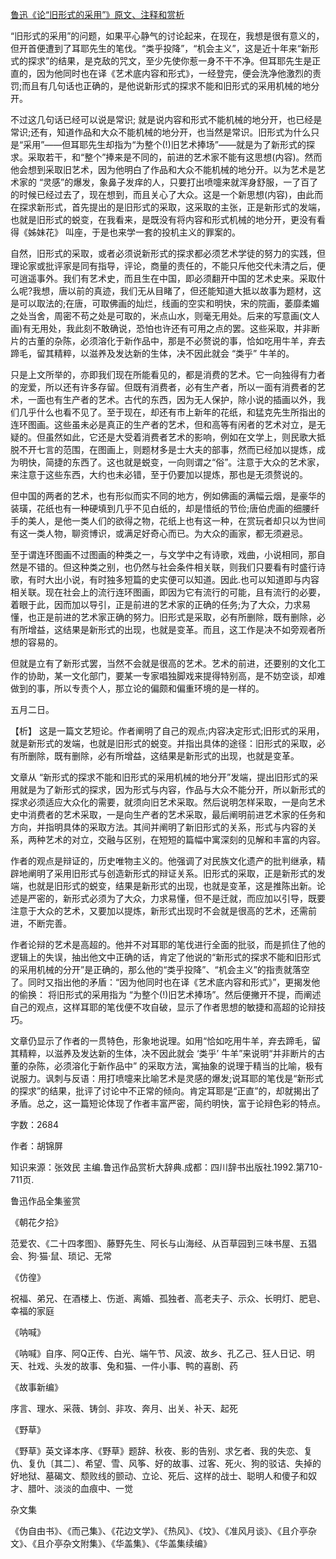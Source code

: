 [鲁迅《论“旧形式的采用”》原文、注释和赏析](https://www.vrrw.net/wx/9755.html)

“旧形式的采用”的问题，如果平心静气的讨论起来，在现在，我想是很有意义的，但开首便遭到了耳耶先生的笔伐。“类乎投降”，“机会主义”，这是近十年来“新形式的探求”的结果，是克敌的咒文，至少先使你惹一身不干不净。但耳耶先生是正直的，因为他同时也在译《艺术底内容和形式》，一经登完，便会洗净他激烈的责罚;而且有几句话也正确的，是他说新形式的探求不能和旧形式的采用机械的地分开。

不过这几句话已经可以说是常识; 就是说内容和形式不能机械的地分开，也已经是常识;还有，知道作品和大众不能机械的地分开，也当然是常识。旧形式为什么只是“采用”——但耳耶先生却指为“为整个(!)旧艺术捧场”——就是为了新形式的探求。采取若干，和“整个”捧来是不同的，前进的艺术家不能有这思想(内容)。然而他会想到采取旧艺术，因为他明白了作品和大众不能机械的地分开。以为艺术是艺术家的 “灵感”的爆发，象鼻子发痒的人，只要打出喷嚏来就浑身舒服，一了百了的时候已经过去了，现在想到，而且关心了大众。这是一个新思想(内容)，由此而在探求新形式，首先提出的是旧形式的采取，这采取的主张，正是新形式的发端，也就是旧形式的蜕变，在我看来，是既没有将内容和形式机械的地分开，更没有看得《姊妹花》 叫座，于是也来学一套的投机主义的罪案的。

自然，旧形式的采取，或者必须说新形式的探求都必须艺术学徒的努力的实践，但理论家或批评家是同有指导，评论，商量的责任的，不能只斥他交代未清之后，便可逍遥事外。我们有艺术史，而且生在中国，即必须翻开中国的艺术史来。采取什么呢?我想，唐以前的真迹，我们无从目睹了，但还能知道大抵以故事为题材，这是可以取法的;在唐，可取佛画的灿烂，线画的空实和明快，宋的院画，萎靡柔媚之处当舍，周密不苟之处是可取的，米点山水，则毫无用处。后来的写意画(文人画)有无用处，我此刻不敢确说，恐怕也许还有可用之点的罢。这些采取，并非断片的古董的杂陈，必须溶化于新作品中，那是不必赘说的事，恰如吃用牛羊，弃去蹄毛，留其精粹，以滋养及发达新的生体，决不因此就会 “类乎” 牛羊的。

只是上文所举的，亦即我们现在所能看见的，都是消费的艺术。它一向独得有力者的宠爱，所以还有许多存留。但既有消费者，必有生产者，所以一面有消费者的艺术，一面也有生产者的艺术。古代的东西，因为无人保护，除小说的插画以外，我们几乎什么也看不见了。至于现在，却还有市上新年的花纸，和猛克先生所指出的连环图画。这些虽未必是真正的生产者的艺术，但和高等有闲者的艺术对立，是无疑的。但虽然如此，它还是大受着消费者艺术的影响，例如在文学上，则民歌大抵脱不开七言的范围，在图画上，则题材多是士大夫的部事，然而已经加以提炼，成为明快，简捷的东西了。这也就是蜕变，一向则谓之“俗”。注意于大众的艺术家，来注意于这些东西，大约也未必错，至于仍要加以提炼，那也是无须赘说的。

但中国的两者的艺术，也有形似而实不同的地方，例如佛画的满幅云烟，是豪华的装璜，花纸也有一种硬填到几乎不见白纸的，却是惜纸的节俭;唐伯虎画的细腰纤手的美人，是他一类人们的欲得之物，花纸上也有这一种，在赏玩者却只以为世间有这一类人物，聊资博识，或满足好奇心而已。为大众的画家，都无须避忌。

至于谓连环图画不过图画的种类之一，与文学中之有诗歌，戏曲，小说相同，那自然是不错的。但这种类之别，也仍然与社会条件相关联，则我们只要看有时盛行诗歌，有时大出小说，有时独多短篇的史实便可以知道。因此.也可以知道即与内容相关联。现在社会上的流行连环图画，即因为它有流行的可能，且有流行的必要，着眼于此，因而加以导引，正是前进的艺术家的正确的任务;为了大众，力求易懂，也正是前进的艺术家正确的努力。旧形式是采取，必有所删除，既有删除，必有所增益，这结果是新形式的出现，也就是变革。而且，这工作是决不如旁观者所想的容易的。

但就是立有了新形式罢，当然不会就是很高的艺术。艺术的前进，还要别的文化工作的协助，某一文化部门，要某一专家唱独脚戏来提得特别高，是不妨空谈，却难做到的事，所以专责个人，那立论的偏颇和偏重环境的是一样的。

五月二日。



【析】 这是一篇文艺短论。作者阐明了自己的观点;内容决定形式;旧形式的采用，就是新形式的发端，也就是旧形式的蜕变。并指出具体的途径：旧形式的采取，必有所删除，既有删除，必有所增益，这结果是新形式的出现，也就是变革。

文章从 “新形式的探求不能和旧形式的采用机械的地分开”发端，提出旧形式的采用就是为了新形式的探求，因为形式与内容，作品与大众不能分开，所以新形式的探求必须适应大众化的需要，就须向旧艺术采取。然后说明怎样采取，一是向艺术史中消费者的艺术采取，一是向生产者的艺术采取，最后阐明前进艺术家的任务和方向，并指明具体的采取方法。其间并阐明了新旧形式的关系，形式与内容的关系，两种艺术的对立，交融与区别，在短短的篇幅中寓深刻的见解和丰富的内容。

作者的观点是辩证的，历史唯物主义的。他强调了对民族文化遗产的批判继承，精辟地阐明了采用旧形式与创造新形式的辩证关系。旧形式的采取，正是新形式的发端，也就是旧形式的蜕变，结果是新形式的出现，也就是变革，这是推陈出新。论述是严密的，新形式必须为了大众，力求易懂，但不是迁就，而应加以引导，既要注意于大众的艺术，又要加以提炼，新形式出现时不会就是很高的艺术，还需前进，不断完善。

作者论辩的艺术是高超的。他并不对耳耶的笔伐进行全面的批驳，而是抓住了他的逻辑上的失误，抽出他文中正确的话，肯定了他说的“新形式的探求不能和旧形式的采用机械的分开”是正确的，那么他的“类乎投降”、“机会主义”的指责就落空了。同时又指出他的矛盾：“因为他同时也在译《艺术底内容和形式》”，更揭发他的偷换： 将旧形式的采用指为 “为整个(!)旧艺术捧场”。然后便撇开不提，而阐述自己的观点，这样耳耶的笔伐便不攻自破，显示了作者思想的敏捷和高超的论辩技巧。

文章仍显示了作者的一贯特色，形象地说理。如用“恰如吃用牛羊，弃去蹄毛，留其精粹，以滋养及发达新的生体，决不因此就会 ‘类乎’ 牛羊”来说明“并非断片的古董的杂陈，必须溶化于新作品中” 的采取方法，寓抽象的说理于精当的比喻，极有说服力。讽刺与反语：用打喷嚏来比喻艺术是灵感的爆发;说耳耶的笔伐是“新形式的探求”的结果，批评了讨论中不正常的倾向。肯定耳耶是“正直”的，却就揭出了矛盾。总之，这一篇短论体现了作者丰富严密，简约明快，富于论辩色彩的特点。

字数：2684

作者：胡锦屏

知识来源：张效民 主编.鲁迅作品赏析大辞典.成都：四川辞书出版社.1992.第710-711页.

鲁迅作品全集鉴赏

《朝花夕拾》

范爱农、《二十四孝图》、藤野先生、阿长与山海经、从百草园到三味书屋、五猖会、狗·猫·鼠、琐记、无常

《仿徨》

祝福、弟兄、在酒楼上、伤逝、离婚、孤独者、高老夫子、示众、长明灯、肥皂、幸福的家庭

《呐喊》

《呐喊》自序、阿Q正传、白光、端午节、风波、故乡、孔乙己、狂人日记、明天、社戏、头发的故事、兔和猫、一件小事、鸭的喜剧、药

《故事新编》

序言、理水、采薇、铸剑、非攻、奔月、出关、补天、起死

《野草》

《野草》英文译本序、《野草》题辞、秋夜、影的告别、求乞者、我的失恋、复仇、复仇〔其二〕、希望、雪、风筝、好的故事、过客、死火、狗的驳诘、失掉的好地狱、墓碣文、颓败线的颤动、立论、死后、这样的战士、聪明人和傻子和奴才、腊叶、淡淡的血痕中、一觉

杂文集

《伪自由书》、《而己集》、《花边文学》、《热风》、《坟》、《准风月谈》、《且介亭杂文》、《且介亭杂文附集》、《华盖集》、《华盖集续编》


